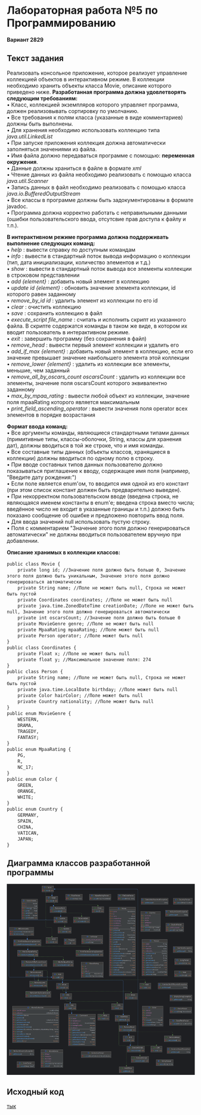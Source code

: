 # Лабораторная работа №5 по Программированию

**Вариант 2829**

## Текст задания

Реализовать консольное приложение, которое реализует управление коллекцией объектов в интерактивном режиме. В коллекции необходимо хранить объекты класса Movie, описание которого приведено ниже.
**Разработанная программа должна удовлетворять следующим требованиям:** \
•	Класс, коллекцией экземпляров которого управляет программа, должен реализовывать сортировку по умолчанию. \
•	Все требования к полям класса (указанные в виде комментариев) должны быть выполнены. \
•	Для хранения необходимо использовать коллекцию типа _java.util.LinkedList_ \
•	При запуске приложения коллекция должна автоматически заполняться значениями из файла. \
•	Имя файла должно передаваться программе с помощью: **переменная окружения**. \
•	Данные должны храниться в файле в формате _xml_ \
•	Чтение данных из файла необходимо реализовать с помощью класса _java.util.Scanner_ \
•	Запись данных в файл необходимо реализовать с помощью класса _java.io.BufferedOutputStream_ \
•	Все классы в программе должны быть задокументированы в формате javadoc. \
•	Программа должна корректно работать с неправильными данными (ошибки пользовательского ввода, отсутсвие прав доступа к файлу и т.п.). 

**В интерактивном режиме программа должна поддерживать выполнение следующих команд:** \
•	_help_ : вывести справку по доступным командам \
•	_info_ : вывести в стандартный поток вывода информацию о коллекции (тип, дата инициализации, количество элементов и т.д.) \
•	_show_ : вывести в стандартный поток вывода все элементы коллекции в строковом представлении \
•	_add {element}_ : добавить новый элемент в коллекцию \
•	_update id {element}_ : обновить значение элемента коллекции, id которого равен заданному \
•	_remove_by_id id_ : удалить элемент из коллекции по его id \
•	_clear_ : очистить коллекцию \
•	_save_ : сохранить коллекцию в файл \
•	_execute_script file_name_ : считать и исполнить скрипт из указанного файла. В скрипте содержатся команды в таком же виде, в котором их вводит пользователь в интерактивном режиме. \
•	_exit_ : завершить программу (без сохранения в файл) \
•	_remove_head_ : вывести первый элемент коллекции и удалить его \
•	_add_if_max {element}_ : добавить новый элемент в коллекцию, если его значение превышает значение наибольшего элемента этой коллекции \
•	_remove_lower {element}_ : удалить из коллекции все элементы, меньшие, чем заданный \
•	_remove_all_by_oscars_count oscarsCount_ : удалить из коллекции все элементы, значение поля oscarsCount которого эквивалентно заданному \
•	_max_by_mpaa_rating_ : вывести любой объект из коллекции, значение поля mpaaRating которого является максимальным \
•	_print_field_ascending_operator_ : вывести значения поля operator всех элементов в порядке возрастания 

**Формат ввода команд:** \
•	Все аргументы команды, являющиеся стандартными типами данных (примитивные типы, классы-оболочки, String, классы для хранения дат), должны вводиться в той же строке, что и имя команды. \
•	Все составные типы данных (объекты классов, хранящиеся в коллекции) должны вводиться по одному полю в строку. \
•	При вводе составных типов данных пользователю должно показываться приглашение к вводу, содержащее имя поля (например, "Введите дату рождения:") \
•	Если поле является enum'ом, то вводится имя одной из его констант (при этом список констант должен быть предварительно выведен). \
•	При некорректном пользовательском вводе (введена строка, не являющаяся именем константы в enum'е; введена строка вместо числа; введённое число не входит в указанные границы и т.п.) должно быть показано сообщение об ошибке и предложено повторить ввод поля. \
•	Для ввода значений null использовать пустую строку. \
•	Поля с комментарием "Значение этого поля должно генерироваться автоматически" не должны вводиться пользователем вручную при добавлении.

**Описание хранимых в коллекции классов:**

```
public class Movie {
    private long id; //Значение поля должно быть больше 0, Значение этого поля должно быть уникальным, Значение этого поля должно генерироваться автоматически
    private String name; //Поле не может быть null, Строка не может быть пустой
    private Coordinates coordinates; //Поле не может быть null
    private java.time.ZonedDateTime creationDate; //Поле не может быть null, Значение этого поля должно генерироваться автоматически
    private int oscarsCount; //Значение поля должно быть больше 0
    private MovieGenre genre; //Поле не может быть null
    private MpaaRating mpaaRating; //Поле может быть null
    private Person operator; //Поле может быть null
}
public class Coordinates {
    private Float x; //Поле не может быть null
    private float y; //Максимальное значение поля: 274
}
public class Person {
    private String name; //Поле не может быть null, Строка не может быть пустой
    private java.time.LocalDate birthday; //Поле может быть null
    private Color hairColor; //Поле может быть null
    private Country nationality; //Поле может быть null
}
public enum MovieGenre {
    WESTERN,
    DRAMA,
    TRAGEDY,
    FANTASY;
}
public enum MpaaRating {
    PG,
    R,
    NC_17;
}
public enum Color {
    GREEN,
    ORANGE,
    WHITE;
}
public enum Country {
    GERMANY,
    SPAIN,
    CHINA,
    VATICAN,
    JAPAN;
}
```

## Диаграмма классов разработанной программы

![img.png](img.png)

## Исходный код

[тык](src)